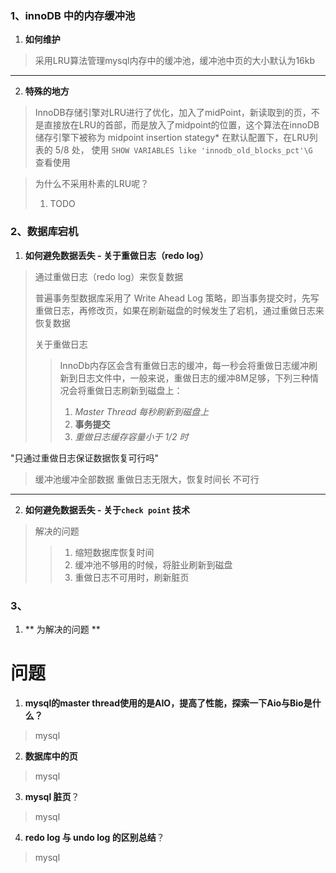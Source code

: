 ### 1、innoDB 中的内存缓冲池
1. **如何维护**
> 采用LRU算法管理mysql内存中的缓冲池，缓冲池中页的大小默认为16kb
---
2. **特殊的地方**
> InnoDB存储引擎对LRU进行了优化，加入了midPoint，新读取到的页，不是直接放在LRU的首部，而是放入了midpoint的位置，这个算法在innoDB储存引擎下被称为 midpoint insertion stategy*
> 在默认配置下，在LRU列表的 5/8 处， 
> 使用 `SHOW VARIABLES like 'innodb_old_blocks_pct'\G ` 
> 查看使用 

> 为什么不采用朴素的LRU呢？ 
>   1. TODO 


### 2、数据库宕机

1. **如何避免数据丢失 - 关于重做日志（redo log）**

>通过重做日志（redo log）来恢复数据
>
>普遍事务型数据库采用了 Write Ahead Log 策略，即当事务提交时，先写重做日志，再修改页，如果在刷新磁盘的时候发生了宕机，通过重做日志来恢复数据
>
>关于重做日志
>> InnoDb内存区会含有重做日志的缓冲，每一秒会将重做日志缓冲刷新到日志文件中，一般来说，重做日志的缓冲8M足够，下列三种情况会将重做日志刷新到磁盘上：
>> 1. *Master Thread 每秒刷新到磁盘上*
>> 2. **事务提交**
>> 3. *重做日志缓存容量小于 1/2 时*

"只通过重做日志保证数据恢复可行吗"
> 缓冲池缓冲全部数据
> 重做日志无限大，恢复时间长
>     不可行

--- 
2. **如何避免数据丢失 - 关于`check point` 技术**
> 解决的问题
>> 1. 缩短数据库恢复时间
>> 2. 缓冲池不够用的时候，将脏业刷新到磁盘
>> 3. 重做日志不可用时，刷新脏页




### 3、
1. ** 为解决的问题 **





# 问题

1. **mysql的master thread使用的是AIO，提高了性能，探索一下Aio与Bio是什么？**
> mysql
2. **数据库中的页**
> mysql

3. **mysql 脏页**？
>mysql
4. **redo log 与 undo log 的区别总结**？
>mysql